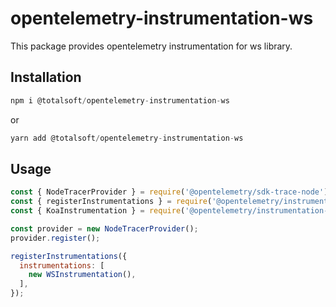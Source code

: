# opentelemetry-instrumentation-ws

This package provides opentelemetry instrumentation for ws library.

## Installation

```javascript
npm i @totalsoft/opentelemetry-instrumentation-ws
```

or

```javascript
yarn add @totalsoft/opentelemetry-instrumentation-ws
```
## Usage
```javascript
const { NodeTracerProvider } = require('@opentelemetry/sdk-trace-node');
const { registerInstrumentations } = require('@opentelemetry/instrumentation');
const { KoaInstrumentation } = require('@opentelemetry/instrumentation-koa');

const provider = new NodeTracerProvider();
provider.register();

registerInstrumentations({
  instrumentations: [
    new WSInstrumentation(),
  ],
});
```
